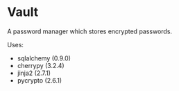Vault
=====

A password manager which stores encrypted passwords.

Uses:
- sqlalchemy (0.9.0)
- cherrypy (3.2.4)
- jinja2 (2.7.1)
- pycrypto (2.6.1)

